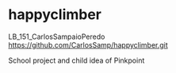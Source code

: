 # happyclimber
LB_151_CarlosSampaioPeredo
https://github.com/CarlosSamp/happyclimber.git

School project and child idea of Pinkpoint

